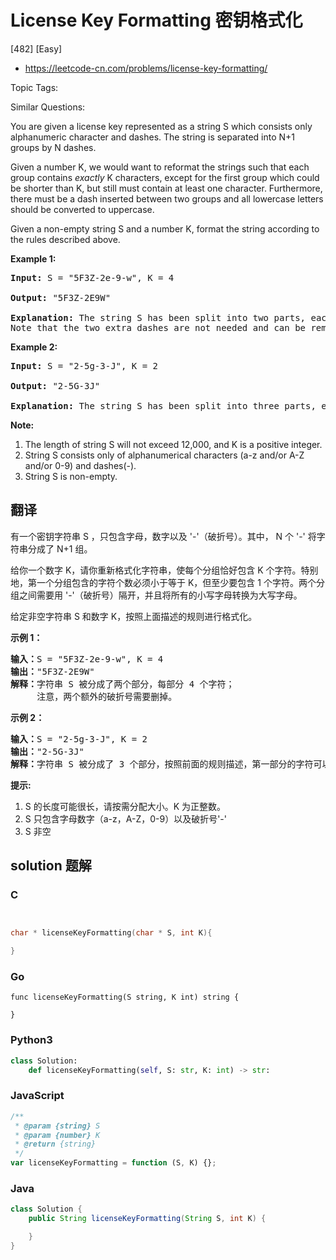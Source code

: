 # License Key Formatting 密钥格式化

[482] [Easy]

- https://leetcode-cn.com/problems/license-key-formatting/

Topic Tags:

Similar Questions:

You are given a license key represented as a string S which consists only alphanumeric character and dashes. The string is separated into N+1 groups by N dashes.

Given a number K, we would want to reformat the strings such that each group contains _exactly_ K characters, except for the first group which could be shorter than K, but still must contain at least one character. Furthermore, there must be a dash inserted between two groups and all lowercase letters should be converted to uppercase.

Given a non-empty string S and a number K, format the string according to the rules described above.

**Example 1:**

<pre><b>Input:</b> S = "5F3Z-2e-9-w", K = 4

<b>Output:</b> "5F3Z-2E9W"

<b>Explanation:</b> The string S has been split into two parts, each part has 4 characters.
Note that the two extra dashes are not needed and can be removed.
</pre>

**Example 2:**

<pre><b>Input:</b> S = "2-5g-3-J", K = 2

<b>Output:</b> "2-5G-3J"

<b>Explanation:</b> The string S has been split into three parts, each part has 2 characters except the first part as it could be shorter as mentioned above.
</pre>

**Note:**

1.  The length of string S will not exceed 12,000, and K is a positive integer.
2.  String S consists only of alphanumerical characters (a-z and/or A-Z and/or 0-9) and dashes(-).
3.  String S is non-empty.

## 翻译

有一个密钥字符串 S ，只包含字母，数字以及 '-'（破折号）。其中， N 个 '-' 将字符串分成了 N+1 组。

给你一个数字 K，请你重新格式化字符串，使每个分组恰好包含 K 个字符。特别地，第一个分组包含的字符个数必须小于等于 K，但至少要包含 1 个字符。两个分组之间需要用 '-'（破折号）隔开，并且将所有的小写字母转换为大写字母。

给定非空字符串 S 和数字 K，按照上面描述的规则进行格式化。

**示例 1：**

<pre><strong>输入：</strong>S = "5F3Z-2e-9-w", K = 4
<strong>输出：</strong>"5F3Z-2E9W"
<strong>解释：</strong>字符串 S 被分成了两个部分，每部分 4 个字符；
&nbsp;    注意，两个额外的破折号需要删掉。
</pre>

**示例 2：**

<pre><strong>输入：</strong>S = "2-5g-3-J", K = 2
<strong>输出：</strong>"2-5G-3J"
<strong>解释：</strong>字符串 S 被分成了 3 个部分，按照前面的规则描述，第一部分的字符可以少于给定的数量，其余部分皆为 2 个字符。
</pre>

**提示:**

1.  S 的长度可能很长，请按需分配大小。K 为正整数。
2.  S 只包含字母数字（a-z，A-Z，0-9）以及破折号'-'
3.  S 非空

## solution 题解

### C

```c


char * licenseKeyFormatting(char * S, int K){

}


```

### Go

```golang
func licenseKeyFormatting(S string, K int) string {

}
```

### Python3

```python
class Solution:
    def licenseKeyFormatting(self, S: str, K: int) -> str:

```

### JavaScript

```javascript
/**
 * @param {string} S
 * @param {number} K
 * @return {string}
 */
var licenseKeyFormatting = function (S, K) {};
```

### Java

```java
class Solution {
    public String licenseKeyFormatting(String S, int K) {

    }
}
```
